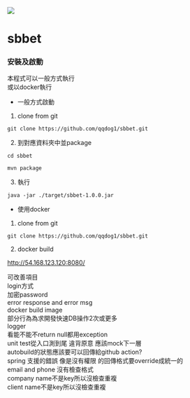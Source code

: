 ![](https://github.com/qqdog1/sbbet/workflows/Java%20CI/badge.svg)
# sbbet
### 安裝及啟動

本程式可以一般方式執行  
或以docker執行


* 一般方式啟動

1. clone from git  
<pre><code>git clone https://github.com/qqdog1/sbbet.git</code></pre>  
  
2. 到對應資料夾中並package  
<pre><code>cd sbbet</pre></code>
<pre><code>mvn package</pre></code>  

3. 執行
<pre><code>java -jar ./target/sbbet-1.0.0.jar</code></pre>


* 使用docker  

1. clone from git  
<pre><code>git clone https://github.com/qqdog1/sbbet.git</code></pre>  

2. docker build


http://54.168.123.120:8080/

可改善項目  
login方式  
加密password  
error response and error msg  
docker build image  
部分行為為求開發快速DB操作2次或更多  
logger  
看能不能不return null都用exception  
unit test從入口測到尾 違背原意 應該mock下一層  
autobuild的狀態應該要可以回傳給github action?  
spring 支援的錯誤 像是沒有權限 的回傳格式要override成統一的  
email and phone 沒有檢查格式  
company name不是key所以沒檢查重複  
client name不是key所以沒檢查重複  